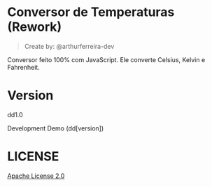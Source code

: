 # Conversor de Temperaturas (Rework)
> Create by: @arthurferreira-dev

Conversor feito 100% com JavaScript. Ele converte Celsius, Kelvin e Fahrenheit.

# Version

dd1.0

Development Demo (dd[version])

# LICENSE

[Apache License 2.0](LICENSE)